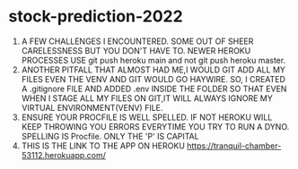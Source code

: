 # stock-prediction-2022
 1. A FEW CHALLENGES I ENCOUNTERED. SOME OUT OF SHEER CARELESSNESS BUT YOU DON'T HAVE TO. NEWER HEROKU PROCESSES USE git push heroku main and not git push heroku master.
 2. ANOTHER PITFALL THAT ALMOST HAD ME,I WOULD GIT ADD ALL MY FILES EVEN THE VENV AND GIT WOULD GO HAYWIRE. SO, I CREATED A .gitignore FILE AND ADDED .env INSIDE THE     FOLDER SO THAT EVEN WHEN I STAGE ALL MY FILES ON GIT,IT WILL ALWAYS IGNORE MY VIRTUAL ENVIRONMENT(VENV) FILE.
 3. ENSURE YOUR PROCFILE IS WELL SPELLED. IF NOT HEROKU WILL KEEP THROWING YOU ERRORS EVERYTIME YOU TRY TO RUN A DYNO. SPELLING IS Procfile. ONLY THE 'P' IS CAPITAL
 4. THIS IS THE LINK TO THE APP ON HEROKU https://tranquil-chamber-53112.herokuapp.com/
